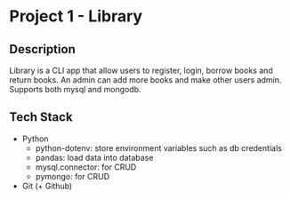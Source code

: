 # Project 1 - Library

## Description
Library is a CLI app that allow users to register, login, borrow books and return books. An admin can add more books and make other users admin. Supports both mysql and mongodb.

## Tech Stack
- Python
    - python-dotenv: store environment variables such as db credentials
    - pandas: load data into database
    - mysql.connector: for CRUD 
    - pymongo: for CRUD
- Git (+ Github)